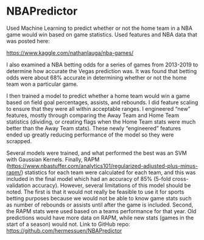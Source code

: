 # NBAPredictor

Used Machine Learning to predict whether or not the home team in a NBA game would win based on game statistics. Used features and NBA data that was posted here:

https://www.kaggle.com/nathanlauga/nba-games/

I also examined a NBA betting odds for a series of games from 2013-2019 to determine how accurate the Vegas prediction was. It was found that betting odds were about 68% accurate in determining whether or not the home team won a particular game. 

I then trained a model to predict whether a home team would win a game based on field goal percentages, assists, and rebounds. I did feature scaling to ensure that they were all within acceptable ranges. I engineered “new” features, mostly through comparing the Away Team and Home Team statistics (dividing, or creating flags when the Home Team stats were much better than the Away Team stats). These newly “engineered” features ended up greatly reducing performance of the model so they were scrapped.

Several models were trained, and what performed the best was an SVM with Gaussian Kernels. Finally, RAPM (https://www.nbastuffer.com/analytics101/regularized-adjusted-plus-minus-rapm/)  statistics for each team were calculated for each team, and this was included in the final model which had an accuracy of 85% (5-fold cross-validation accuracy). However, several limitations of this model should be noted. The first is that it would not really be feasible to use it for sports betting purposes because we would not be able to know game stats such as number of rebounds or assists until after the game is included. Second, the RAPM stats were used based on a teams performance for that year. Old predictions would have more data on RAPM, while new stats (games in the start of a season) would not.  Link to GitHub repo: https://github.com/hermessuen/NBAPredictor
